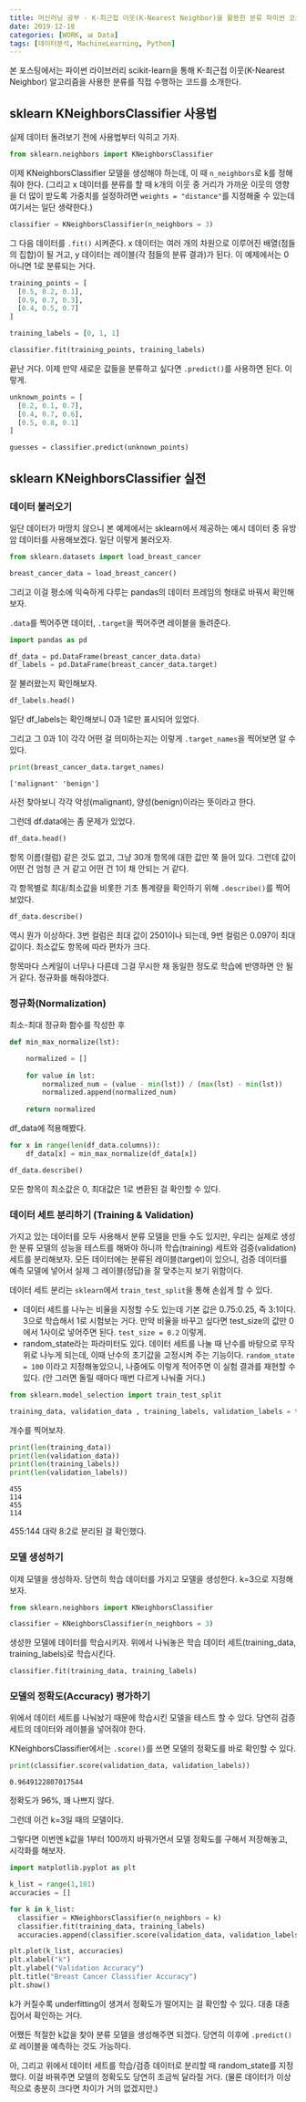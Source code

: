 ```yaml
---
title: 머신러닝 공부 - K-최근접 이웃(K-Nearest Neighbor)을 활용한 분류 파이썬 코드 예시
date: 2019-12-18
categories: [WORK, 📊 Data]
tags: [데이터분석, MachineLearning, Python]
---
```


본 포스팅에서는 파이썬 라이브러리 scikit-learn을 통해 K-최근접 이웃(K-Nearest Neighbor) 알고리즘을 사용한 분류를 직접 수행하는 코드를 소개한다.

## sklearn KNeighborsClassifier 사용법

실제 데이터 돌려보기 전에 사용법부터 익히고 가자.

```python
from sklearn.neighbors import KNeighborsClassifier
```

이제 KNeighborsClassifier 모델을 생성해야 하는데, 이 때 `n_neighbors`로 k를 정해줘야 한다. (그리고 x 데이터를 분류를 할 때 k개의 이웃 중 거리가 가까운 이웃의 영향을 더 많이 받도록 가중치를 설정하려면 `weights = "distance"`를 지정해줄 수 있는데 여기서는 일단 생략한다.)

```python
classifier = KNeighborsClassifier(n_neighbors = 3)
```

그 다음 데이터를 `.fit()` 시켜준다. x 데이터는 여러 개의 차원으로 이루어진 배열(점들의 집합)이 될 거고, y 데이터는 레이블(각 점들의 분류 결과)가 된다. 이 예제에서는 0 아니면 1로 분류되는 거다.

```python
training_points = [
  [0.5, 0.2, 0.1],
  [0.9, 0.7, 0.3],
  [0.4, 0.5, 0.7]
]

training_labels = [0, 1, 1]

classifier.fit(training_points, training_labels)
```

끝난 거다. 이제 만약 새로운 값들을 분류하고 싶다면 `.predict()`를 사용하면 된다. 이렇게.

```python
unknown_points = [
  [0.2, 0.1, 0.7],
  [0.4, 0.7, 0.6],
  [0.5, 0.8, 0.1]
]

guesses = classifier.predict(unknown_points)
```

## sklearn KNeighborsClassifier 실전

### 데이터 불러오기

일단 데이터가 마땅치 않으니 본 예제에서는 sklearn에서 제공하는 예시 데이터 중 유방암 데이터를 사용해보겠다. 일단 이렇게 불러오자.

```python
from sklearn.datasets import load_breast_cancer

breast_cancer_data = load_breast_cancer()
```

그리고 이걸 평소에 익숙하게 다루는 pandas의 데이터 프레임의 형태로 바꿔서 확인해보자.

`.data`를 찍어주면 데이터, `.target`을 찍어주면 레이블을 돌려준다.

```python
import pandas as pd

df_data = pd.DataFrame(breast_cancer_data.data)
df_labels = pd.DataFrame(breast_cancer_data.target)
```

잘 불러왔는지 확인해보자.

```python
df_labels.head()
```

일단 df_labels는 확인해보니 0과 1로만 표시되어 있었다.

그리고 그 0과 1이 각각 어떤 걸 의미하는지는 이렇게 `.target_names`을 찍어보면 알 수 있다.

```python
print(breast_cancer_data.target_names)
```

```
['malignant' 'benign']
```

사전 찾아보니 각각 악성(malignant), 양성(benign)이라는 뜻이라고 한다.

그런데 df.data에는 좀 문제가 있었다.

```python
df_data.head()
```

항목 이름(컬럼) 같은 것도 없고, 그냥 30개 항목에 대한 값만 쭉 들어 있다. 그런데 값이 어떤 건 엄청 큰 거 같고 어떤 건 1이 채 안되는 거 같다.

각 항목별로 최대/최소값을 비롯한 기초 통계량을 확인하기 위해 `.describe()`를 찍어보았다.

```python
df_data.describe()
```

역시 뭔가 이상하다. 3번 컬럼은 최대 값이 2501이나 되는데, 9번 컬럼은 0.097이 최대값이다. 최소값도 항목에 따라 편차가 크다.

항목마다 스케일이 너무나 다른데 그걸 무시한 채 동일한 정도로 학습에 반영하면 안 될 거 같다. 정규화를 해줘야겠다.

### 정규화(Normalization)

최소-최대 정규화 함수를 작성한 후

```python
def min_max_normalize(lst):

    normalized = []
    
    for value in lst:
        normalized_num = (value - min(lst)) / (max(lst) - min(lst))
        normalized.append(normalized_num)
    
    return normalized
```

df_data에 적용해봤다.

```python
for x in range(len(df_data.columns)):
    df_data[x] = min_max_normalize(df_data[x])

df_data.describe()
```

모든 항목이 최소값은 0, 최대값은 1로 변환된 걸 확인할 수 있다.

### 데이터 세트 분리하기 (Training & Validation)

가지고 있는 데이터를 모두 사용해서 분류 모델을 만들 수도 있지만, 우리는 실제로 생성한 분류 모델의 성능을 테스트를 해봐야 하니까 학습(training) 세트와 검증(validation) 세트를 분리해보자. 모든 데이터에는 분류된 레이블(target)이 있으니, 검증 데이터를 예측 모델에 넣어서 실제 그 레이블(정답)을 잘 맞추는지 보기 위함이다.

데이터 세트 분리는 `sklearn`에서 `train_test_split`을 통해 손쉽게 할 수 있다.

- 데이터 세트를 나누는 비율을 지정할 수도 있는데 기본 값은 0.75:0.25, 즉 3:1이다. 3으로 학습해서 1로 시험보는 거다. 만약 비율을 바꾸고 싶다면 test_size의 값만 0에서 1사이로 넣어주면 된다. `test_size = 0.2` 이렇게.
- random_state라는 파라미터도 있다. 데이터 세트를 나눌 때 난수를 바탕으로 무작위로 나누게 되는데, 이때 난수의 초기값을 고정시켜 주는 기능이다. `random_state = 100` 이라고 지정해놓았으니, 나중에도 이렇게 적어주면 이 실험 결과를 재현할 수 있다. (안 그러면 돌릴 때마다 매번 다르게 나눠줄 거다.)

```python
from sklearn.model_selection import train_test_split

training_data, validation_data , training_labels, validation_labels = train_test_split(df_data, df_labels, test_size = 0.2, random_state = 100)
```

개수를 찍어보자.

```python
print(len(training_data))
print(len(validation_data))
print(len(training_labels))
print(len(validation_labels))
```

```
455
114
455
114
```

455:144 대략 8:2로 분리된 걸 확인했다.

### 모델 생성하기

이제 모델을 생성하자. 당연히 학습 데이터를 가지고 모델을 생성한다. k=3으로 지정해보자.

```python
from sklearn.neighbors import KNeighborsClassifier

classifier = KNeighborsClassifier(n_neighbors = 3)
```

생성한 모델에 데이터를 학습시키자. 위에서 나눠놓은 학습 데이터 세트(training_data, training_labels)로 학습시킨다.

```python
classifier.fit(training_data, training_labels)
```

### 모델의 정확도(Accuracy) 평가하기

위에서 데이터 세트를 나눠놨기 때문에 학습시킨 모델을 테스트 할 수 있다. 당연히 검증 세트의 데이터와 레이블을 넣어줘야 한다.

KNeighborsClassifier에서는 `.score()`를 쓰면 모델의 정확도를 바로 확인할 수 있다.

```python
print(classifier.score(validation_data, validation_labels))
```

```
0.9649122807017544
```

정확도가 96%, 꽤 나쁘지 않다.

그런데 이건 k=3일 때의 모델이다.

그렇다면 이번엔 k값을 1부터 100까지 바꿔가면서 모델 정확도를 구해서 저장해놓고, 시각화를 해보자.

```python
import matplotlib.pyplot as plt

k_list = range(1,101)
accuracies = []

for k in k_list:
  classifier = KNeighborsClassifier(n_neighbors = k)
  classifier.fit(training_data, training_labels)
  accuracies.append(classifier.score(validation_data, validation_labels))

plt.plot(k_list, accuracies)
plt.xlabel("k")
plt.ylabel("Validation Accuracy")
plt.title("Breast Cancer Classifier Accuracy")
plt.show()
```

k가 커질수록 underfitting이 생겨서 정확도가 떨어지는 걸 확인할 수 있다. 대충 대충 집어서 확인하는 거다.

어쨌든 적절한 k값을 찾아 분류 모델을 생성해주면 되겠다. 당연히 이후에 `.predict()`로 레이블을 예측하는 것도 가능하다.

아, 그리고 위에서 데이터 세트를 학습/검증 데이터로 분리할 때 random_state를 지정했다. 이걸 바꿔주면 모델의 정확도도 당연히 조금씩 달라질 거다. (물론 데이터가 이상적으로 충분히 크다면 차이가 거의 없겠지만.)